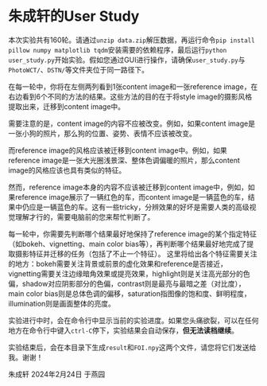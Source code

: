 # 朱成轩的User Study
本次实验共有160轮。请通过`unzip data.zip`解压数据，再运行命令`pip install pillow numpy matplotlib tqdm`安装需要的依赖程序，最后运行`python user_study.py`开始实验。假如您通过GUI进行操作，请确保`user_study.py`与`PhotoWCT/`、`DSTN/`等文件夹位于同一路径下。

在每一轮中，你将在左侧两列看到1张content image和一张reference image，在右边看到6个不同的方法的结果。这些方法的目的在于将style image的摄影风格提取出来，迁移到content image中。

需要注意的是，content image的内容不应被改变。例如，如果content image是一张小狗的照片，那么狗的位置、姿势、表情不应该被改变。

而reference image的风格应该被迁移到content image中。例如，如果reference image是一张大光圈浅景深、整体色调偏暖的照片，那么content image的风格应该也具有类似的特征。

然而，reference image本身的内容不应该被迁移到content image中，例如，如果reference image展示了一辆红色的车，而content image是一辆蓝色的车，结果中仍应是一辆蓝色的车。这有一些tricky，分辨效果的好坏是需要人类的高级视觉理解才行的，需要电脑前的您来帮忙判断了。

每一轮中，你需要先判断哪个结果最好地保持了reference image的某个指定特征（如bokeh、vignetting、main color bias等），再判断哪个结果最好地完成了提取摄影特征并迁移的任务（包括了不止一个特征）。
这里将给出各个特征需要关注的地方：bokeh需要关注背景或前景的虚化效果和reference是否接近，vignetting需要关注边缘暗角效果或提亮效果，highlight则是关注高光部分的色偏，shadow对应阴影部分的色偏，contrast则是最亮与最暗之差（对比度），main color bias则是总体色调的偏移，saturation指图像的饱和度、鲜明程度，illumination则是画面整体的亮度。

实验进行中时，会在命令行中显示当前的实验进度。如果您头痛欲裂，可以在任何地方在命令行中键入`ctrl-C`停下，实验结果会自动保存，**但无法读档继续**。

实验结束后，会在本目录下生成`result`和`FOI.npy`这两个文件，请您将它们发送给我。谢谢！

朱成轩 2024年2月24日 于燕园
